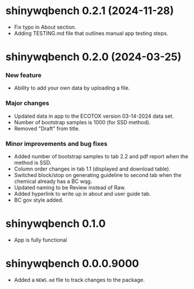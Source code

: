 <!-- NEWS.md is maintained by https://fledge.cynkra.com, contributors should not edit this file -->

# shinywqbench 0.2.1 (2024-11-28)

- Fix typo in About section.
- Adding TESTING.md file that outlines manual app testing steps. 

# shinywqbench 0.2.0 (2024-03-25)

### New feature

- Ability to add your own data by uploading a file. 

### Major changes 

- Updated data in app to the ECOTOX version 03-14-2024 data set.
- Number of bootstrap samples is 1000 (for SSD method). 
- Removed "Draft" from title.

### Minor improvements and bug fixes

- Added number of bootstrap samples to tab 2.2 and pdf report when the method is SSD.	
- Column order changes in tab 1.1 (displayed and download table).
- Switched block/stop on generating guideline to second tab when the chemical already has a BC wqg.
- Updated naming to be Review instead of Raw.
- Added hyperlink to write up in about and user guide tab.
- BC gov style added. 

# shinywqbench 0.1.0

- App is fully functional

# shinywqbench 0.0.0.9000

- Added a `NEWS.md` file to track changes to the package.
